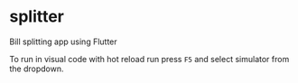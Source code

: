 # splitter

Bill splitting app using Flutter

To run in visual code with hot reload run press `F5` and select simulator from the dropdown.